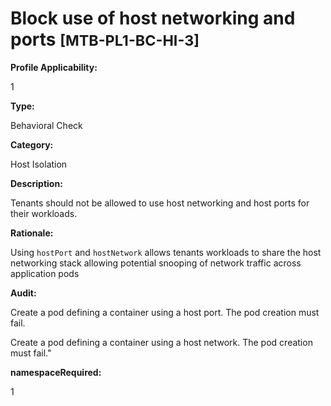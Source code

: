 # Block use of host networking and ports <small>[MTB-PL1-BC-HI-3] </small>

**Profile Applicability:**

1

**Type:**

Behavioral Check

**Category:**

Host Isolation

**Description:**

Tenants should not be allowed to use host networking and host ports for their workloads.

**Rationale:**

Using `hostPort` and `hostNetwork` allows tenants workloads to share the host networking stack allowing potential snooping of network traffic across application pods

**Audit:**

Create a pod defining a container using a host port. The pod creation must fail.

Create a pod defining a container using a host network. The pod creation must fail.&#34;


**namespaceRequired:** 

1

